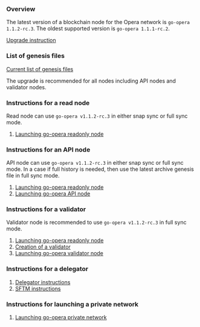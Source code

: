 ### Overview

The latest version of a blockchain node for the Opera network is `go-opera 1.1.2-rc.3`. The oldest supported version is `go-opera 1.1.1-rc.2`.

[Upgrade instruction](docs/upgrade.md)

### List of genesis files
[Current list of genesis files](docs/genesis-files.md)

The upgrade is recommended for all nodes including API nodes and validator nodes.

### Instructions for a read node
Read node can use `go-opera v1.1.2-rc.3` in either snap sync or full sync mode.

1. [Launching go-opera readonly node](docs/setup-readonly-node.sh)

### Instructions for an API node

API node can use `go-opera v1.1.2-rc.3` in either snap sync or full sync mode.
In a case if full history is needed, then use the latest archive genesis file in full sync mode.

1. [Launching go-opera readonly node](docs/setup-readonly-node.sh)
2. [Launching go-opera API node](docs/setup-api-node.md)

### Instructions for a validator

Validator node is recommended to use `go-opera v1.1.2-rc.3` in full sync mode.

1. [Launching go-opera readonly node](docs/setup-readonly-node.sh)
2. [Creation of a validator](docs/create_validator.md)
3. [Launching go-opera validator node](docs/launch-validator.md)

### Instructions for a delegator

1. [Delegator instructions](docs/delegator.md)
2. [SFTM instructions](docs/sftm.md)

### Instructions for launching a private network

1. [Launching go-opera private network](docs/launch-private-network.md)
